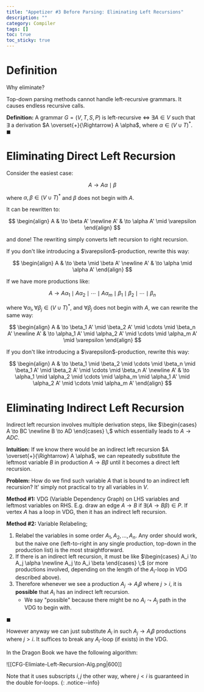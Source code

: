 ```yaml
---
title: "Appetizer #3 Before Parsing: Eliminating Left Recursions"
description: ""
category: Compiler
tags: []
toc: true
toc_sticky: true
---
```


# Definition

<div class="notice--info" markdown="1">
Why eliminate?

Top-down parsing methods cannot handle left-recursive grammars. It causes endless recursive calls.
</div>

**Definition:** A grammar $G=(V, T, S, P)$ is left-recursive $\iff$ $\exists A \in V$  such that $\exists$  a derivation $A \overset{+}{\Rightarrow} A \alpha$, where $\alpha \in (V \cup T)^*$. $\blacksquare$

# Eliminating Direct Left Recursion

Consider the easiest case:

$$
A \to A \alpha \mid \beta
$$

where $\alpha, \beta \in (V \cup T)^*$ and $\beta$ does not begin with $A$. 

It can be rewritten to:

$$
\begin{align}
A & \to \beta A' \newline
A' & \to \alpha A' \mid \varepsilon
\end{align}
$$

and done! The rewriting simply converts left recursion to right recursion.

<div class="notice--info" markdown="1">
If you don't like introducing a $\varepsilon$-production, rewrite this way:

$$
\begin{align}
A & \to \beta \mid \beta A' \newline
A' & \to \alpha \mid \alpha A'
\end{align}
$$
</div>

If we have more productions like:

$$
A \to A \alpha_1 \mid A \alpha_2 \mid \cdots \mid A \alpha_m \mid \beta_1 \mid \beta_2 \mid \cdots \mid \beta_n
$$

where  $\forall \alpha_i, \forall \beta_j \in (V \cup T)^*$, and $\forall \beta_j$ does not begin with $A$, we can rewrite the same way:

$$
\begin{align}
A & \to \beta_1 A' \mid \beta_2 A' \mid \cdots \mid \beta_n A' \newline
A' & \to \alpha_1 A' \mid \alpha_2 A' \mid \cdots \mid \alpha_m A' \mid \varepsilon
\end{align}
$$

<div class="notice--info" markdown="1">
If you don't like introducing a $\varepsilon$-production, rewrite this way:

$$
\begin{align}
A & \to \beta_1 \mid \beta_2 \mid \cdots \mid \beta_n \mid \beta_1 A' \mid \beta_2 A' \mid \cdots \mid \beta_n A' \newline
A' & \to \alpha_1 \mid \alpha_2 \mid \cdots \mid \alpha_m \mid \alpha_1 A' \mid \alpha_2 A' \mid \cdots \mid \alpha_m A'
\end{align}
$$
</div>

# Eliminating Indirect Left Recursion

Indirect left recursion involves multiple derivation steps, like $\begin{cases} A \to BC \newline B \to AD \end{cases} \,$ which essentially leads to $A \to ADC$.

**Intuition:** If we know there would be an indirect left recursion $A \overset{+}{\Rightarrow} A \alpha$, we can repeatedly substitute the leftmost variable $B$ in production $A \to B\beta$ until it becomes a direct left recursion.

**Problem:** How do we find such variable $A$ that is bound to an indirect left recursion? It' simply not practical to try all variables in $V$.

**Method #1:** VDG (Variable Dependency Graph) on LHS variables and leftmost variables on RHS. E.g. draw an edge $A \to B$ if $\exists (A \to B \beta) \in P$. If vertex $A$ has a loop in VDG, then it has an indirect left recursion.

**Method #2:** Variable Relabeling;

1. Relabel the variables in some order $A_1, A_2, \dots, A_n$. Any order should work, but the naive one (left-to-right in any single production, top-down in the production list) is the most straightforward.
2. If there is an indirect left recursion, it must be like $\begin{cases} A_i \to A_j \alpha \newline A_j \to A_i \beta \end{cases} \;$ (or more productions involved, depending on the length of the $A_i$-loop in VDG described above).
3. Therefore whenever we see a production $A_j \to A_i \beta$ where $j > i$, it is **possible** that $A_i$ has an indirect left recursion.
    - We say "possible" because there might be no $A_i \leadsto A_j$ path in the VDG to begin with.
 
$\blacksquare$

However anyway we can just substitute $A_i$ in such $A_j \to A_i \beta$ productions where $j > i$. It suffices to break any $A_i$-loop (if exists) in the VDG.

In the Dragon Book we have the following algorithm:

![[CFG-Elimiate-Left-Recursion-Alg.png|600]]

Note that it uses subscripts $i,j$ the other way, where $j < i$ is guaranteed in the double for-loops.
{: .notice--info}